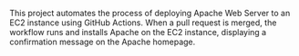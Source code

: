This project automates the process of deploying Apache Web Server to an EC2 instance using GitHub Actions. When a pull request is merged, the workflow runs and installs Apache on the EC2 instance, displaying a confirmation message on the Apache homepage.